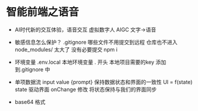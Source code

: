 # 智能前端之语音
- AI时代新的交互体验，语音交互
  虚拟数字人 AIGC 文字->语音

- 敏感信息怎么保护？
  .gitignore  哪些文件不用提交到远程 仓库也不进入
  node_modules/ 太大了 没有必要提交  npm i 

- 环境变量
  .env.local  本地环境变量  . 开头 本地项目需要的key
  添加到.gitignore 中

- 单项数据流
  input value {prompt}
  保持数据状态和界面的一致性
  UI = f(state)  state 驱动界面
  onChange 修改  将状态保持与我们的界面同步

- base64 格式